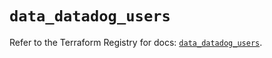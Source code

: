 # `data_datadog_users`

Refer to the Terraform Registry for docs: [`data_datadog_users`](https://registry.terraform.io/providers/datadog/datadog/3.49.0/docs/data-sources/users).
